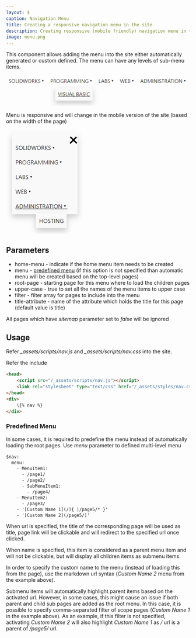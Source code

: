 ```yaml
---
layout: $
caption: Navigation Menu
title: Creating a responsive navigation menu in the site
description: Creating responsive (mobile friendly) navigation menu in the site
image: menu.png
---
```

This component allows adding the menu into the site either automatically generated or custom defined. The menu can have any levels of sub-menu items.

![Menu with commands](menu.png)

Menu is responsive and will change in the mobile version of the site (based on the width of the page)

![Mobile version of menu](menu-mobile.png)

## Parameters

* home-menu - indicate if the home menu item needs to be created
* menu - [predefined menu](#predefined-menu) (if this option is not specified than automatic menu will be created based on the top-level pages)
* root-page - starting page for this menu where to load the children pages 
* upper-case - true to set all the names of the menu items to upper case
* filter - filter array for pages to include into the menu
* title-attribute - name of the attribute which holds the title for this page (default value is title)

All pages which have *sitemap* parameter set to *false* will be ignored

## Usage

Refer *_assets/scripts/nav.js* and *_assets/scripts/nav.css* into the site.

Refer the include

~~~ html jagged
<head>
    <script src="/_assets/scripts/nav.js"></script>
    <link rel="stylesheet" type="text/css" href="/_assets/styles/nav.css" />
</head>
<div>
    \{% nav %}
</div>
~~~

### Predefined Menu

In some cases, it is required to predefine the menu instead of automatically loading the root pages. Use *menu* parameter to defined multi-level menu

~~~
$nav:
  menu:
    - MenuItem1:
      - /page1/
      - /page2/
      - SubMenuItem1:
        - /page4/
    - MenuItem2:
      - /page3/
    - '[Custom Name 1](/){ |/page5/* }'
    - '[Custom Name 2](/page5/)'
~~~

When url is specified, the title of the corresponding page will be used as title, page link will be clickable and will redirect to the specified url once clicked.

When name is specified, this item is considered as a parent menu item and will not be clickable, but will display all children items as submenu items.

In order to specify the custom name to the menu (instead of loading this from the page), use the markdown url syntax (*Custom Name 2* menu from the example above).

Submenu items will automatically highlight parent items based on the activated url. However, in some cases, this might cause an issue if both parent and child sub pages are added as the root menu. In this case, it is possible to specify comma-separated filter of scope pages (*Custom Name 1* in the example above). As an example, if this filter is not specified, activating *Custom Name 2* will also highlight *Custom Name 1* as */* url is a parent of */page5/* url.